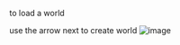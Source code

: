 to load a world

use the arrow next to create world
![image](https://github.com/ferno9/minecraft_worlds/assets/101052486/33d36800-96d9-48e9-a1e7-bf565ff4e30f)
